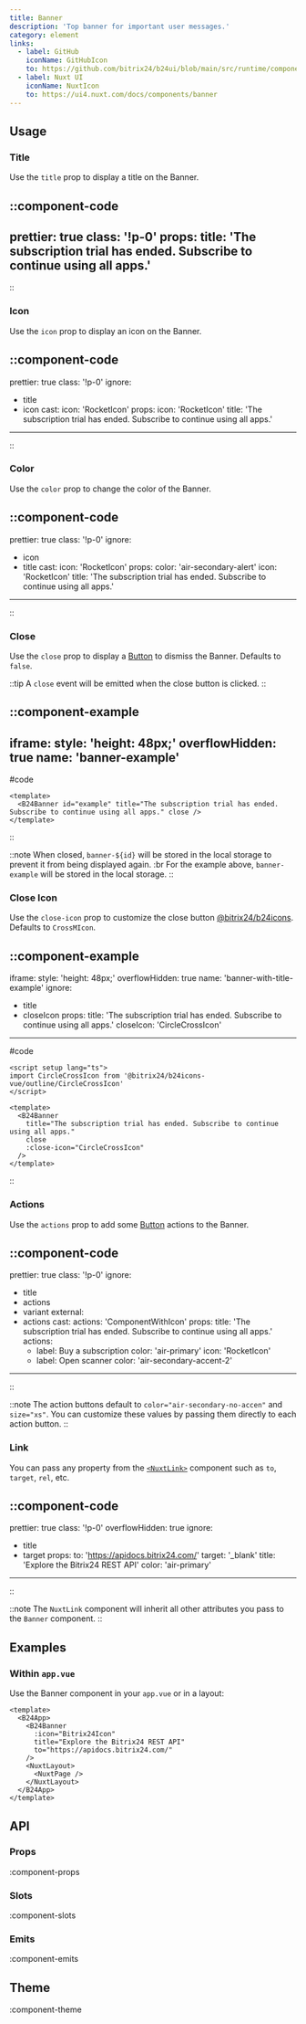 ```yaml
---
title: Banner
description: 'Top banner for important user messages.'
category: element
links:
  - label: GitHub
    iconName: GitHubIcon
    to: https://github.com/bitrix24/b24ui/blob/main/src/runtime/components/Banner.vue
  - label: Nuxt UI
    iconName: NuxtIcon
    to: https://ui4.nuxt.com/docs/components/banner
---
```


## Usage

### Title

Use the `title` prop to display a title on the Banner.

::component-code
---
prettier: true
class: '!p-0'
props:
  title: 'The subscription trial has ended. Subscribe to continue using all apps.'
---
::

### Icon

Use the `icon` prop to display an icon on the Banner.

::component-code
---
prettier: true
class: '!p-0'
ignore:
  - title
  - icon
cast:
  icon: 'RocketIcon'
props:
  icon: 'RocketIcon'
  title: 'The subscription trial has ended. Subscribe to continue using all apps.'
---
::

### Color

Use the `color` prop to change the color of the Banner.

::component-code
---
prettier: true
class: '!p-0'
ignore:
  - icon
  - title
cast:
  icon: 'RocketIcon'
props:
  color: 'air-secondary-alert'
  icon: 'RocketIcon'
  title: 'The subscription trial has ended. Subscribe to continue using all apps.'
---
::

### Close

Use the `close` prop to display a [Button](/docs/components/button/) to dismiss the Banner. Defaults to `false`.

::tip
A `close` event will be emitted when the close button is clicked.
::

::component-example
---
iframe:
  style: 'height: 48px;'
overflowHidden: true
name: 'banner-example'
---
#code

```vue
<template>
  <B24Banner id="example" title="The subscription trial has ended. Subscribe to continue using all apps." close />
</template>
```

::

::note
When closed, `banner-${id}` will be stored in the local storage to prevent it from being displayed again. :br For the example above, `banner-example` will be stored in the local storage.
::

### Close Icon

Use the `close-icon` prop to customize the close button [@bitrix24/b24icons](https://bitrix24.github.io/b24icons/guide/icons.html). Defaults to `CrossMIcon`.

::component-example
---
iframe:
  style: 'height: 48px;'
overflowHidden: true
name: 'banner-with-title-example'
ignore:
  - title
  - closeIcon
props:
  title: 'The subscription trial has ended. Subscribe to continue using all apps.'
  closeIcon: 'CircleCrossIcon'
---
#code

```vue
<script setup lang="ts">
import CircleCrossIcon from '@bitrix24/b24icons-vue/outline/CircleCrossIcon'
</script>

<template>
  <B24Banner
    title="The subscription trial has ended. Subscribe to continue using all apps."
    close
    :close-icon="CircleCrossIcon"
  />
</template>
```

::

### Actions

Use the `actions` prop to add some [Button](/docs/components/button/) actions to the Banner.

::component-code
---
prettier: true
class: '!p-0'
ignore:
  - title
  - actions
  - variant
external:
  - actions
cast:
  actions: 'ComponentWithIcon'
props:
  title: 'The subscription trial has ended. Subscribe to continue using all apps.'
  actions:
    - label: Buy a subscription
      color: 'air-primary'
      icon: 'RocketIcon'
    - label: Open scanner
      color: 'air-secondary-accent-2'
---
::

::note
The action buttons default to `color="air-secondary-no-accen"` and `size="xs"`. You can customize these values by passing them directly to each action button.
::

### Link

You can pass any property from the [`<NuxtLink>`](https://nuxt.com/docs/api/components/nuxt-link) component such as `to`, `target`, `rel`, etc.

::component-code
---
prettier: true
class: '!p-0'
overflowHidden: true
ignore:
  - title
  - target
props:
  to: 'https://apidocs.bitrix24.com/'
  target: '_blank'
  title: 'Explore the Bitrix24 REST API'
  color: 'air-primary'
---
::

::note
The `NuxtLink` component will inherit all other attributes you pass to the `Banner` component.
::

## Examples

### Within `app.vue`

Use the Banner component in your `app.vue` or in a layout:

```vue [app.vue]{3-7}
<template>
  <B24App>
    <B24Banner
      :icon="Bitrix24Icon"
      title="Explore the Bitrix24 REST API"
      to="https://apidocs.bitrix24.com/"
    />
    <NuxtLayout>
      <NuxtPage />
    </NuxtLayout>
  </B24App>
</template>
```

## API

### Props

:component-props

### Slots

:component-slots

### Emits

:component-emits

## Theme

:component-theme
